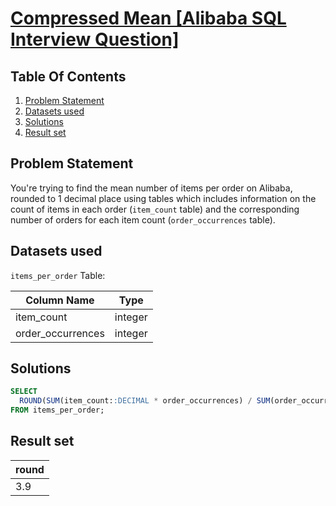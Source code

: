 # [Compressed Mean [Alibaba SQL Interview Question]](https://datalemur.com/questions/alibaba-compressed-mean)

## Table Of Contents
1. [Problem Statement]()
2. [Datasets used]()
3. [Solutions]()
4. [Result set]()

## Problem Statement

You're trying to find the mean number of items per order on Alibaba, rounded to 1 decimal place using tables which includes information on the count of items in each order (```item_count``` table) and the corresponding number of orders for each item count (```order_occurrences``` table).

## Datasets used

```items_per_order``` Table:

|  Column Name  | Type          |
| ------------- | ------------- |
| item_count | integer |
| order_occurrences |	integer |

## Solutions

```sql
SELECT
  ROUND(SUM(item_count::DECIMAL * order_occurrences) / SUM(order_occurrences), 1) AS mean
FROM items_per_order;
```

## Result set

| round |
| ------------ |
| 3.9 |